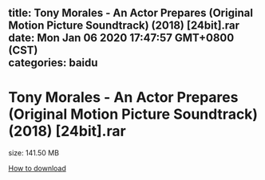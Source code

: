 
title: Tony Morales - An Actor Prepares (Original Motion Picture Soundtrack) (2018) [24bit].rar
date: Mon Jan 06 2020 17:47:57 GMT+0800 (CST)    
categories: baidu
---

# Tony Morales - An Actor Prepares (Original Motion Picture Soundtrack) (2018) [24bit].rar
size: 141.50 MB
 
 

[How to download](https://bpcam.bemobtrk.com/go/2ceec3aa-1ca2-46d6-b9ff-aaa5c184517c?jno=4703)